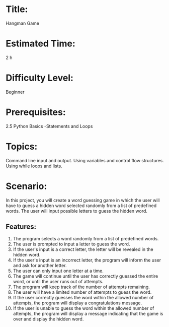 # Title: 
Hangman Game
# Estimated Time:
2 h
# Difficulty Level:
Beginner
# Prerequisites:
2.5 Python Basics -Statements and Loops
# Topics:
Command line input and output. Using variables and control flow structures. Using while loops and lists. 
# Scenario:
In this project, you will create a word guessing game in which the user will have to guess a hidden word selected randomly from a list of predefined words. The user will input possible letters to guess the hidden word.
## Features:

1. The program selects a word randomly from a list of predefined words.
2. The user is prompted to input a letter to guess the word.
3. If the user's input is a correct letter, the letter will be revealed in the hidden word.
4. If the user's input is an incorrect letter, the program will inform the user and ask for another letter.
5. The user can only input one letter at a time.
6. The game will continue until the user has correctly guessed the entire word, or until the user runs out of attempts.
7. The program will keep track of the number of attempts remaining.
8. The user will have a limited number of attempts to guess the word.
9. If the user correctly guesses the word within the allowed number of attempts, the program will display a congratulations message.
10. If the user is unable to guess the word within the allowed number of attempts, the program will display a message indicating that the game is over and display the hidden word.
